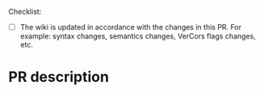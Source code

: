 Checklist: <!-- Please first submit your pull request, you can check the checkboxes later. Feel free to ask for help if you don't know how/where to make changes. -->

- [ ] The wiki is updated in accordance with the changes in this PR. For example: syntax changes, semantics changes, VerCors flags changes, etc.

# PR description

<!-- Describe the motivation of the PR and the changes it introduces. Why is it needed, and what does it change? -->
